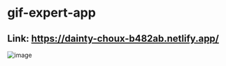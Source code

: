 # gif-expert-app

## Link: https://dainty-choux-b482ab.netlify.app/

![image](https://github.com/gabrielacastroh/gif-expert-app/assets/38534250/6b7742a5-2ec8-4a28-a258-fe4081e89c42)

